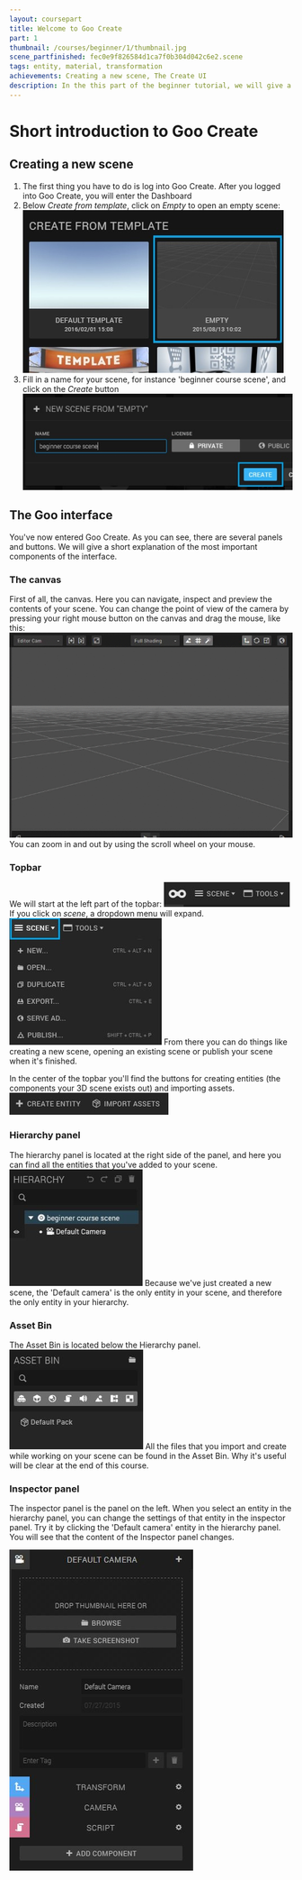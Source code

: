 ```yaml
---
layout: coursepart
title: Welcome to Goo Create
part: 1
thumbnail: /courses/beginner/1/thumbnail.jpg
scene_partfinished: fec0e9f826584d1ca7f0b304d042c6e2.scene
tags: entity, material, transformation
achievements: Creating a new scene, The Create UI
description: In the this part of the beginner tutorial, we will give a short introduction of the Goo Create interface so you roughly know where to find what. At first, it may be a bit vague, but it will become clear when you've made some progress in this course. In this part, we're also going to make the Moon station.
---
```

# Short introduction to Goo Create

## Creating a new scene

1. The first thing you have to do is log into Goo Create. After you logged into Goo Create, you will enter the Dashboard
2. Below *Create from template*, click on *Empty* to open an empty scene:
![](createemptyscene.jpg)
3. Fill in a name for your scene, for instance 'beginner course scene', and click on the *Create* button
![](namescene.jpg)

## The Goo interface

You've now entered Goo Create. As you can see, there are several panels and buttons. We will give a short explanation of the most important components of the interface.

### The canvas

First of all, the canvas. Here you can navigate, inspect and preview the contents of your scene. You can change the point of view of the camera by pressing your right mouse button on the canvas and drag the mouse, like this:
![](changecamerapov.gif)
You can zoom in and out by using the scroll wheel on your mouse.

### Topbar

We will start at the left part of the topbar:
![](topbar-left.jpg)
If you click on *scene*, a dropdown menu will expand.
![](topbar-left-scene.jpg)
From there you can do things like creating a new scene, opening an existing scene or publish your scene when it's finished.

In the center of the topbar you'll find the buttons for creating entities (the components your 3D scene exists out) and importing assets.
![](center-topbar.jpg)

### Hierarchy panel

The hierarchy panel is located at the right side of the panel, and here you can find all the entities that you've added to your scene.
![](hierarchypanel.jpg)
Because we've just created a new scene, the 'Default camera' is the only entity in your scene, and therefore the only entity in your hierarchy.

### Asset Bin

The Asset Bin is located below the Hierarchy panel.
![](assetbin.jpg)
All the files that you import and create while working on your scene can be found in the Asset Bin. Why it's useful will be clear at the end of this course.

### Inspector panel

The inspector panel is the panel on the left. When you select an entity in the hierarchy panel, you can change the settings of that entity in the inspector panel. Try it by clicking the 'Default camera' entity in the hierarchy panel. You will see that the content of the Inspector panel changes.

![](inspectorpanel.jpg)

